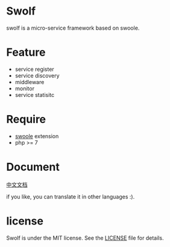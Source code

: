# Swolf

swolf is a micro-service framework based on swoole.


# Feature
- service register
- service discovery
- middleware
- monitor
- service statisitc

# Require
- [swoole](https://github.com/swoole/swoole-src) extension
- php >= 7


# Document
[中文文档](https://docs.swolf.org)

if you like, you can translate it in other languages :).


# license
Swolf is under the MIT license. See the [LICENSE](https://github.com/php-swolf/Swolf/blob/master/LICENSE) file for details.

